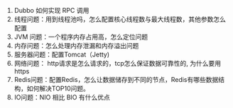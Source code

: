 1. Dubbo 如何实现 RPC 调用
2. 线程问题：用到线程池吗，怎么配置核心线程数与最大线程数，其他参数怎么配置
3. JVM 问题：一个程序内存占用高，怎么定位问题
4. 内存问题：怎么处理内存泄漏和内存溢出问题
5. 服务器问题：配置Tomcat（Jetty)
6. 网络问题： http请求是怎么请求的，tcp怎么保证数据可靠性的, 为什么要用https
7. Redis问题：配置Redis，怎么让数据储存到不同的节点，Redis有哪些数据结构，如何解决TOP10问题。
8. IO问题：NIO 相比 BIO 有什么优点
